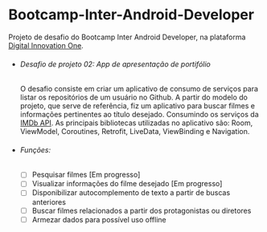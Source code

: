 # Bootcamp-Inter-Android-Developer
Projeto de desafio do Bootcamp Inter Android Developer, na plataforma [Digital Innovation One](https://web.digitalinnovation.one/).

* ###### Desafio de projeto 02: App de apresentação de portifólio
    O desafio consiste em criar um aplicativo de consumo de serviços para listar os repositórios de um usuário no Github. A partir do modelo do projeto, que serve de referência, fiz um aplicativo para buscar filmes e informações pertinentes ao título desejado. Consumindo os serviços da [IMDb API](https://imdb-api.com). As principais bibliotecas utilizadas no aplicativo são: Room, ViewModel, Coroutines, Retrofit, LiveData, ViewBinding e Navigation.
    
* ###### Funções:
    - [ ] Pesquisar filmes [Em progresso]
    - [ ] Visualizar informações do filme desejado [Em progresso]
    - [ ] Disponibilizar autocomplemento de texto a partir de buscas anteriores
    - [ ] Buscar filmes relacionados a partir dos protagonistas ou diretores
    - [ ] Armezar dados para possível uso offline
